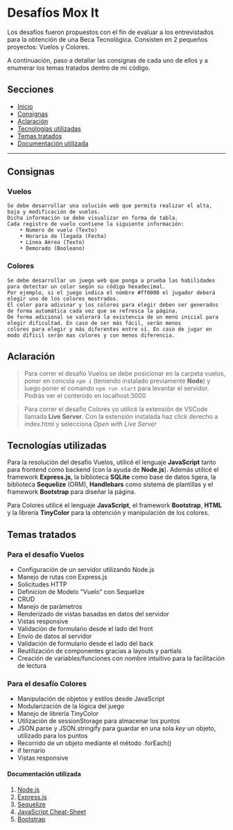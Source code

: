 # Desafíos Mox It

Los desafíos fueron propuestos con el fin de evaluar a los entrevistados para la obtención de una Beca Tecnológica. Consisten en 2 pequeños proyectos: Vuelos y Colores.

A continuación, paso a detallar las consignas de cada uno de ellos y a enumerar los temas tratados dentro de mi código.

## Secciones

- [Inicio](#desafíos-mox-it)
- [Consignas](#consignas)
- [Aclaración](#aclaración)
- [Tecnologías utilizadas](#tecnologías-utilizadas)
- [Temas tratados](#temas-tratados)
- [Documentación utilizada](#documentación-utilizada)

---

## Consignas

### Vuelos

    Se debe desarrollar una solución web que permita realizar el alta, baja y modificación de vuelos.
    Dicha información se debe visualizar en forma de tabla.
    Cada registro de vuelo contiene la siguiente información:
        • Numero de vuelo (Texto)
        • Horario de llegada (Fecha)
        • Línea Aérea (Texto)
        • Demorado (Booleano)

### Colores

    Se debe desarrollar un juego web que ponga a prueba las habilidades para detectar un color según su código hexadecimal. 
    Por ejemplo, si el juego indica el nombre #ff0000 el jugador deberá elegir uno de los colores mostrados.
    El color para adivinar y los colores para elegir deben ser generados de forma automática cada vez que se refresca la página.
    De forma adicional se valorará la existencia de un menú inicial para elegir dificultad. En caso de ser más fácil, serán menos 
    colores para elegir y más diferentes entre sí. En caso de jugar en modo difícil serán mas colores y con menos diferencia.

## Aclaración

> Para correr el desafío Vuelos se debe posicionar en la carpeta vuelos, poner en concola `npm i` (teniendo instalado previamente **Node**) y luego poner el comando `npm run start` para levantar el servidor. Podrás ver el contenido en localhost:3000

> Para correr el desafío Colores yo utilicé la extensión de VSCode llamada **Live Server**. Con la extensión instalada haz click derecho a index.html y selecciona *Open with Live Server*

## Tecnologías utilizadas

Para la resolución del desafío Vuelos, utilicé el lenguaje **JavaScript** tanto para frontend como backend (con la ayuda de **Node.js**). Además utilicé el framework **Express.js**, la biblioteca **SQLite** como base de datos ligera, la biblioteca **Sequelize** (ORM), **Handlebars** como sistema de plantillas y el framework **Bootstrap** para diseñar la página.

Para Colores utilicé el lenguaje **JavaScript**, el framework **Bootstrap**, **HTML** y la librería **TinyColor** para la obtención y manipulación de los colores.

## Temas tratados

### Para el desafío Vuelos

+ Configuración de un servidor utilizando Node.js
+ Manejo de rutas con Express.js
+ Solicitudes HTTP
+ Definicion de Modelo "Vuelo" con Sequelize
+ CRUD
+ Manejo de parámetros
+ Renderizado de vistas basadas en datos del servidor
+ Vistas responsive
+ Validación de formulario desde el lado del front
+ Envío de datos al servidor
+ Validación de formulario desde el lado del back
+ Reutilización de componentes gracias a layouts y partials
+ Creación de variables/funciones con nombre intuitivo para la facilitación de lectura

### Para el desafío Colores

+ Manipulación de objetos y estilos desde JavaScript
+ Modularización de la lógica del juego
+ Manejo de librería TinyColor
+ Utilización de sessionStorage para almacenar los puntos
+ JSON.parse y JSON.stringify para guardar en una sola *key* un objeto, utilizado para los puntos
+ Recorrido de un objeto mediante el método .forEach()
+ if ternario
+ Vistas responsive

#### Documentación utilizada

1. [Node.js](https://nodejs.org/docs/latest/api/)
2. [Express.js](https://expressjs.com/en/guide/routing.html)
3. [Sequelize](https://sequelize.org/docs/v6/getting-started/)
4. [JavaScript Cheat-Sheet](https://developer.mozilla.org/es/docs/Web/JavaScript)
5. [Bootstrap](https://getbootstrap.com/docs/5.3/getting-started/introduction/)